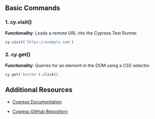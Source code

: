 ## Basic Commands

### 1. **cy.visit()**

 **Functionality**: Loads a remote URL into the Cypress Test Runner.
 ```javascript
 cy.visit('https://example.com')
 ```

### 2. **cy.get()**
   **Functionality**: Queries for an element in the DOM using a CSS selector.
   ```javascript
cy.get('button').click()
 ```

   
 
 

## Additional Resources

-   [Cypress Documentation](%5B%5Bhttps://docs.cypress.io%5D(https://docs.cypress.io/)%5D(%5Bhttps://docs.cypress.io/%5D(https://docs.cypress.io/)))
    
-   [Cypress GitHub Repository](%5B%5Bhttps://github.com/cypress-io/cypress%5D(https://github.com/cypress-io/cypress)%5D(%5Bhttps://github.com/cypress-io/cypress%5D(https://github.com/cypress-io/cypress)))



<!--stackedit_data:
eyJoaXN0b3J5IjpbMTc3NzMxNjIwMiw2MTI2NDA2MTYsNzMwOT
k4MTE2XX0=
-->
